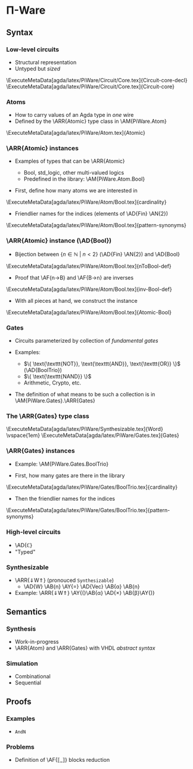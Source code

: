 Π-Ware
======

Syntax
------

### Low-level circuits ###

  * Structural representation
  * Untyped but _sized_

\ExecuteMetaData[agda/latex/PiWare/Circuit/Core.tex]{Circuit-core-decl}
\ExecuteMetaData[agda/latex/PiWare/Circuit/Core.tex]{Circuit-core}

### Atoms ###

  * How to carry values of an Agda type in _one_ wire
  * Defined by the \ARR{Atomic} type class in \AM{PiWare.Atom}

\ExecuteMetaData[agda/latex/PiWare/Atom.tex]{Atomic}

### \ARR{Atomic} instances ###

  * Examples of types that can be \ARR{Atomic}
      + Bool, std_logic, other multi-valued logics
      + Predefined in the library: \AM{PiWare.Atom.Bool}

  * First, define how many atoms we are interested in

\ExecuteMetaData[agda/latex/PiWare/Atom/Bool.tex]{cardinality}

  * Friendlier names for the indices (elements of \AD{Fin} \AN{2})

\ExecuteMetaData[agda/latex/PiWare/Atom/Bool.tex]{pattern-synonyms}

### \ARR{Atomic} instance (\AD{Bool}) ###

  * Bijection between $\{ n ∈ ℕ ~|~ n < 2 \}$ (\AD{Fin} \AN{2}) and \AD{Bool}

\ExecuteMetaData[agda/latex/PiWare/Atom/Bool.tex]{nToBool-def}

  * Proof that \AF{n→B} and \AF{B→n} are inverses

\ExecuteMetaData[agda/latex/PiWare/Atom/Bool.tex]{inv-Bool-def}

  * With all pieces at hand, we construct the instance

\ExecuteMetaData[agda/latex/PiWare/Atom/Bool.tex]{Atomic-Bool}

### Gates ###

  * Circuits parameterized by collection of _fundamental gates_

  * Examples:
      + $\{ \text{\texttt{NOT}}, \text{\texttt{AND}}, \text{\texttt{OR}} \}$ (\AD{BoolTrio})
      + $\{ \text{\texttt{NAND}} \}$
      + Arithmetic, Crypto, etc.

  * The definition of what means to be such a collection is in \AM{PiWare.Gates}.\ARR{Gates}

### The \ARR{Gates} type class ###

\ExecuteMetaData[agda/latex/PiWare/Synthesizable.tex]{Word}
\vspace{1em}
\ExecuteMetaData[agda/latex/PiWare/Gates.tex]{Gates}

### \ARR{Gates} instances ###

  * Example: \AM{PiWare.Gates.BoolTrio}

  * First, how many gates are there in the library

\ExecuteMetaData[agda/latex/PiWare/Gates/BoolTrio.tex]{cardinality}

  * Then the friendlier names for the indices

\ExecuteMetaData[agda/latex/PiWare/Gates/BoolTrio.tex]{pattern-synonyms}

### High-level circuits ###

  * \AD{ℂ}
  * "Typed"

### Synthesizable ###

  * \ARR{⇓W⇑} (pronouced `Synthesizable`)
      + \AD{W} \AB{n} \AY{=} \AD{Vec} \AB{α} \AB{n}
  * Example: \ARR{⇓W⇑} \AY{(}\AB{α} \AD{×} \AB{β}\AY{)}


Semantics
---------

### Synthesis ###

  * Work-in-progress
  * \ARR{Atom} and \ARR{Gates} with VHDL _abstract syntax_

### Simulation ###

  * Combinational
  * Sequential


Proofs
------

### Examples ###

  * `AndN`

### Problems ###

  * Definition of \AF{⟦\_⟧} blocks reduction

